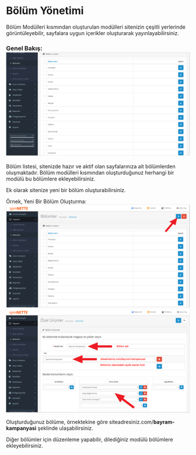 # Bölüm Yönetimi

Bölüm Modülleri kısmından oluşturulan modülleri sitenizin çeşitli yerlerinde görüntüleyebilir, sayfalara uygun içerikler oluşturarak yayınlayabilirsiniz.

### Genel Bakış:![](/assets/bölümler1.png)

Bölüm listesi, sitenizde hazır ve aktif olan sayfalarınıza ait bölümlerden oluşmaktadır. Bölüm modülleri kısmından oluşturduğunuz herhangi bir modülü bu bölümlere ekleyebilirsiniz.

Ek olarak sitenize yeni bir bölüm oluşturabilirsiniz. 

Örnek, Yeni Bir Bölüm Oluşturma:![](/assets/yenibolum1.png)![](/assets/yenibolum2.png)

Oluşturduğunuz bölüme, örnektekine göre siteadresiniz.com/**bayram-kampanyasi** şeklinde ulaşabilirsiniz.

Diğer bölümler için düzenleme yapabilir, dilediğiniz modülü bölümlere ekleyebilirsiniz.



